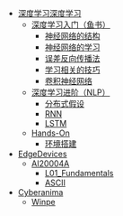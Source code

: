 * [深度学习深度学习](dldl/intro.md)
    * [深度学习入门（鱼书）](dldl/fish.md)
        * [神经网络的结构](dldl/structure.md)
        * [神经网络的学习](dldl/learn.md)
        * [误差反向传播法](dldl/bp.md)
        * [学习相关的技巧](dldl/tac.md)
        * [卷积神经网络](dldl/cnn.md)
    * [深度学习进阶（NLP）](dldl/fish2.md)
        * [分布式假设](dldl/hypo.md)
        * [RNN](dldl/rnn.md)
        * [LSTM](dldl/lstm.md)
    * [Hands-On](dldl/hands-on.md)
        * [环境搭建](dldl/env.md)
* [EdgeDevices](ed/din.md)
    * [AI20004A](ed/mipy.md)
        <!-- * [Syllabus](ed/syllabus.md) -->
        * [L01_Fundamentals](ed/L01.md)
        * [ASCII](ed/ascii.md)
    <!-- * RaspberryPi -->
* [Cyberanima](CA/cyber.md)
    * [Winpe](CA/winpe.md)